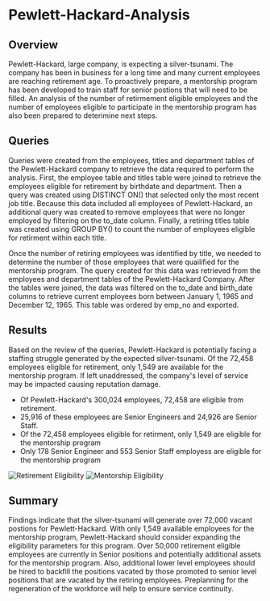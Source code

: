 # Pewlett-Hackard-Analysis

## Overview
Pewlett-Hackard, large company, is expecting a silver-tsunami. The company has been in business for a long time and many current employees are reaching retirement age. To proactively prepare, a mentorship program has been developed to train staff for senior postions that will need to be filled. An analysis of the number of retirmement eligible employees and the number of employees eligible to participate in the mentorship program has also been prepared to deterimine next steps. 

## Queries
Queries were created from the employees, titles and department tables of the Pewlett-Hackard company to retrieve the data required to perform the analysis. First, the employee table and titles table were joined to retrieve the employees eligible for retirement by birthdate and department. Then a query was created using DISTINCT ON() that selected only the most recent job title. Because this data included all employees of Pewlett-Hackard, an additional query was created to remove employees that were no longer employed by filtering on the to_date column. Finally, a retiring titles table was created using GROUP BY() to count the number of employees eligible for retirment within each title. 

Once the number of retiring employees was identified by title, we needed to determine the number of those employees that were quailified for the mentorship program. The query created for this data was retrieved from the employees and department tables of the Pewlett-Hackard Company. After the tables were joined, the data was filtered on the to_date and birth_date columns to retrieve current employees born between January 1, 1965 and December 12, 1965. This table was ordered by emp_no and exported. 

## Results
Based on the review of the queries, Pewlett-Hackard is potentially facing a staffing struggle generated by the expected silver-tsunami. Of the 72,458 employees eligible for retirement, only 1,549 are available for the mentorship program. If left unaddressed, the company's level of service may be impacted causing reputation damage.

  - Of Pewlett-Hackard's 300,024 employees, 72,458 are eligible from retirement. 
  - 25,916 of these employees are Senior Engineers and 24,926 are Senior Staff. 
  - Of the 72,458 employees eligible for retirment, only 1,549 are eligible for the mentorship program
  - Only 178 Senior Engineer and 553 Senior Staff employess are eligible for the mentorship program

![Retirement Eligibility](https://github.com/Dainita/Pewlett-Hackard-Analysis/Resources/retirement_eligibility.png)
![Mentorship Eligibility](https://github.com/Dainita/Pewlett-Hackard-Analysis/Resources/mentorship_eligibility.png)  

## Summary
Findings indicate that the silver-tsunami will generate over 72,000 vacant postions for Pewlett-Hackard. With only 1,549 available employees for the mentorship program, Pewlett-Hackard should consider expanding the eligibility parameters for this program. Over 50,000 retirement eligible employees are currently in Senior positions and potentially additional assets for the mentorship program. Also, additional lower level employees should be hired to backfill the positions vacated by those promoted to senior level positions that are vacated by the retiring employees. Preplanning for the regeneration of the workforce will help to ensure service continuity.
